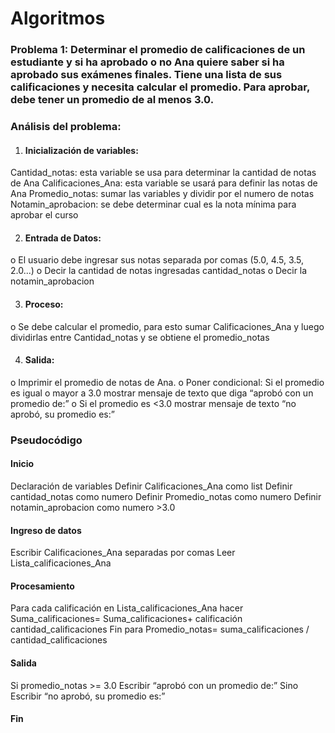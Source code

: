 # Algoritmos 

### Problema 1: Determinar el promedio de calificaciones de un estudiante y si ha aprobado o no Ana quiere saber si ha aprobado sus exámenes finales. Tiene una lista de sus calificaciones y necesita calcular el promedio. Para aprobar, debe tener un promedio de al menos 3.0.

### Análisis del problema: 
1.	#### Inicialización de variables: 
Cantidad_notas: esta variable se usa para determinar la cantidad de notas de Ana 
Calificaciones_Ana: esta variable se usará para definir las notas de Ana 
Promedio_notas: sumar las variables y dividir por el numero de notas 
Notamin_aprobacion: se debe determinar cual es la nota mínima para aprobar el curso

2.	#### Entrada de Datos: 
o	El usuario debe ingresar sus notas separada por comas (5.0, 4.5, 3.5, 2.0...)
o	Decir la cantidad de notas ingresadas cantidad_notas
o	Decir la notamin_aprobacion 

3.	#### Proceso: 
o	Se debe calcular el promedio, para esto sumar Calificaciones_Ana y luego dividirlas entre Cantidad_notas y se obtiene el promedio_notas  

4.	#### Salida: 
o	Imprimir el promedio de notas de Ana. 
o	Poner condicional: Si el promedio es igual o mayor a 3.0 mostrar mensaje de texto que diga “aprobó con un promedio de:”
o	Si el promedio es <3.0 mostrar mensaje de texto “no aprobó, su promedio es:”

### Pseudocódigo 
#### Inicio 
Declaración de variables
Definir Calificaciones_Ana como list
Definir cantidad_notas como numero
Definir Promedio_notas como numero
Definir notamin_aprobacion como numero >3.0

#### Ingreso de datos
Escribir Calificaciones_Ana separadas por comas 
Leer Lista_calificaciones_Ana

#### Procesamiento 
Para cada calificación en Lista_calificaciones_Ana hacer Suma_calificaciones= Suma_calificaciones+ calificación  cantidad_calificaciones
 Fin para  Promedio_notas= suma_calificaciones / cantidad_calificaciones 

#### Salida
Si promedio_notas >= 3.0 
      Escribir “aprobó con un promedio de:” 
Sino 
      Escribir “no aprobó, su promedio es:”
#### Fin
